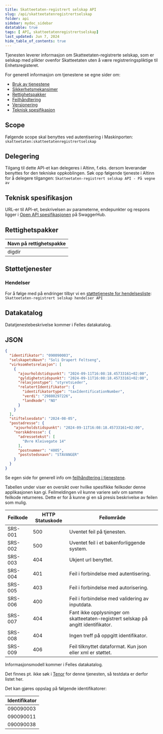 ```yaml
---
title: Skatteetaten-registrert selskap API
slug: /api/skatteetatenregistrertselskap
folder: api
sidebar: mydoc_sidebar
datatable: true
tags: [ API, skatteetatenregistrertselskap]
last_updated: Jun 7, 2024
hide_table_of_contents: true
---
```


<Summary>Tjenesten leverer informasjon om Skatteetaten-registrerte selskap, som er selskap med plikter ovenfor Skatteetaten uten å være registreringspliktige til Enhetsregisteret.</Summary>

<Tabs underline={true}>
<TabItem headerText="Om tjenesten" itemKey="itemKey-1" default>

For generell informasjon om tjenestene se egne sider om:

* [Bruk av tjenestene](../om/bruk.md)
* [Sikkerhetsmekansimer](../om/sikkerhet.md)
* [Rettighetspakker](../om/rettighetspakker.md)
* [Feilhåndtering](../om/feil.md)
* [Versjonering](../om/versjoner.md)
* [Teknisk spesifikasjon](../om/tekniskspesifikasjon.md)

## Scope

Følgende scope skal benyttes ved autentisering i Maskinporten: `skatteetaten:skatteetatenregistrertselskap`

## Delegering

Tilgang til dette API-et kan delegeres i Altinn, f.eks. dersom leverandør benyttes for den tekniske oppkoblingen. Søk
opp følgende tjeneste i Altinn for å delegere tilgangen: `Skatteetaten-registrert selskap API - På vegne av`

## Teknisk spesifikasjon

URL-er til API-et, beskrivelsen av parameterne, endepunkter og respons ligger
i [Open API spesifikasjonen](https://app.swaggerhub.com/apis/skatteetaten/skatteetaten-registrert-selskap-api/) på SwaggerHub.

## Rettighetspakker

| Navn på rettighetspakke |	
|-------------------------|
| digdir                  |

## Støttetjenester

### Hendelser

For å følge med på endringer tilbyr vi
en [støttetjeneste for hendelsesliste](./hendelser.md): `Skatteetaten-registrert selskap hendelser API`

## Datakatalog
Datatjenestebeskrivelse kommer i Felles datakatalog.

</TabItem>
<TabItem headerText="Eksempler" itemKey="itemKey-2"> 

## JSON

```json
{
  "identifikator": "090090003",
  "selskapetsNavn": "Soli Drapert Feltseng",
  "virksomhetsrelasjon": [
    {
      "ajourholdstidspunkt": "2024-09-11T16:08:18.45733161+02:00",
      "gyldighetstidspunkt": "2024-09-11T16:08:18.45733161+02:00",
      "relasjonstype": "styretsLeder",
      "relatertIdentifikator": {
        "identifikatortype": "taxIdentificationNumber",
        "verdi": "29880297226",
        "landkode": "NO"
      }
    }
  ],
  "stiftelsesdato": "2024-08-05",
  "postadresse": {
    "ajourholdstidspunkt": "2024-09-11T16:08:18.45733161+02:00",
    "norskAdresse": {
      "adressetekst": [
        "Øvre Kleivegate 14"
      ],
      "postnummer": "4005",
      "poststedsnavn": "STAVANGER"
    }
  }
}

```

</TabItem>
<TabItem headerText="Feilkoder" itemKey="itemKey-3">

Se egen side for generell info om [feilhåndtering i tjenestene](../om/feil.md).

Tabellen under viser en oversikt over hvilke spesifikke feilkoder denne applikasjonen kan gi. Feilmeldingen vil kunne
variere selv om samme feilkode returneres. Dette er for å kunne gi en så presis beskrivelse av feilen som mulig.

| Feilkode | HTTP Statuskode | Feilområde                                                                         |
|----------|-----------------|------------------------------------------------------------------------------------|
| SRS-001  | 500             | Uventet feil på tjenesten.                                                         |
| SRS-002  | 500             | Uventet feil i et bakenforliggende system.                                         |
| SRS-003  | 404             | Ukjent url benyttet.                                                               |
| SRS-004  | 401             | Feil i forbindelse med autentisering.                                              |
| SRS-005  | 403             | Feil i forbindelse med autorisering.                                               |
| SRS-006  | 400             | Feil i forbindelse med validering av inputdata.                                    |
| SRS-007  | 404             | Fant ikke opplysninger om skatteetaten-registrert selskap på angitt identifikator. |
| SRS-008  | 404             | Ingen treff på oppgitt identifikator.                                              |
| SRS-009  | 406             | Feil tilknyttet dataformat. Kun json eller xml er støttet.                         |

</TabItem>
<TabItem headerText="Informasjonsmodell" itemKey="itemKey-4">

Informasjonsmodell kommer i Felles datakatalog.

</TabItem>
<TabItem headerText="Test" itemKey="itemKey-5">

Det finnes pt. ikke søk i [Tenor](../test/tenor.md) for denne tjenesten, så testdata er derfor listet her.

Det kan gjøres oppslag på følgende identifikatorer:

| Identifikator |
|---------------|
| 090090003 |
| 090090011 |
| 090090038 |


</TabItem>
</Tabs>
